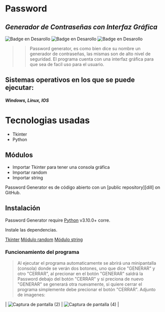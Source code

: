 # Password
## _Generador de Contraseñas con Interfaz Gráfica_

 ![Badge en Desarollo](https://img.shields.io/badge/Creaci%C3%B3n%20-24--11--22-brightgreen ) ![Badge en Desarollo](https://img.shields.io/badge/C%C3%B3digo%20-EN%20DESARROLLO-yellow) ![Badge en Desarollo](https://img.shields.io/badge/PassWord--Generate-V1.0.1-blue)


>> Password generator, es como bien dice su nombre un generador de contraseñas, 
las mismas son de alto nivel de seguridad.
El programa cuenta con una interfaz gráfica para que sea de facíl uso para el usuario.
## Sistemas operativos en los que se puede ejecutar:
#### _Windows, Linux, IOS_ 

# Tecnologias usadas

- Tkinter
- Python

## Módulos

- Importar Tkinter para tener una consola gráfica
- Importar random 
- Importar string


 Password Generator  es de código abierto con un [public repository][dill]
 on GitHub.

## Instalación

Password Generator require [Python](https://www.python.org/) v3.10.0+ corre.

Instale las dependencias.

[Tkinter](https://https://docs.python.org/es/3/library/tkinter.html)
[Módulo random](https://https://docs.python.org/es/3/library/random.html?highlight=random#module-random)
[Módulo string](https://https://docs.python.org/es/3/library/string.html)

### Funcionamiento del programa

> Al ejecutar el programa automaticamente se abrirá una minipantalla (consola) donde se verán dos botones, uno que dice "GENERAR" y otro "CERRAR", al precionar en el botón "GENERAR" saldrá la Password debajo del botón "CERRAR" y si preciona de nuevo "GENERAR" se generará otra nuevamente, si quiere cerrar el programa simplemente debe precionar el botón "CERRAR".
Adjunto de imagenes:

|
![Captura de pantalla (2)](https://user-images.githubusercontent.com/118028611/204071397-a926146e-53f3-48ec-a729-dffee4b9b3ba.png) |
![Captura de pantalla (4)](https://user-images.githubusercontent.com/118028611/204071402-a0339b6e-a1b0-4be0-be5d-41337bc3be21.png) |
